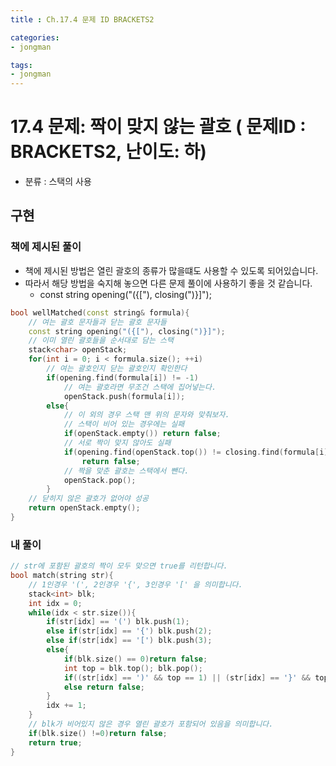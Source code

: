 ```yaml
---
title : Ch.17.4 문제 ID BRACKETS2

categories:
- jongman

tags:
- jongman
---
```


# 17.4 문제: 짝이 맞지 않는 괄호 ( 문제ID : BRACKETS2, 난이도: 하)
[algo]: <https://algospot.com/judge/problem/read/BRACKETS2>

- 분류 : 스택의 사용

##  구현

### 책에 제시된 풀이
- 책에 제시된 방법은 열린 괄호의 종류가 많을떄도 사용할 수 있도록 되어있습니다.
- 따라서 해당 방법을 숙지해 놓으면 다른 문제 풀이에 사용하기 좋을 것 같습니다.
    - const string opening("({["), closing(")}]");

```cpp
bool wellMatched(const string& formula){
    // 여는 괄호 문자들과 닫는 괄호 문자들
    const string opening("({["), closing(")}]");
    // 이미 열린 괄호들을 순서대로 담는 스택
    stack<char> openStack;
    for(int i = 0; i < formula.size(); ++i)
        // 여는 괄호인지 닫는 괄호인지 확인한다
        if(opening.find(formula[i]) != -1)
            // 여는 괄호라면 무조건 스택에 집어넣는다.
            openStack.push(formula[i]);
        else{
            // 이 외의 경우 스택 맨 위의 문자와 맞춰보자.
            // 스택이 비어 있는 경우에는 실패
            if(openStack.empty()) return false;
            // 서로 짝이 맞지 않아도 실패
            if(opening.find(openStack.top()) != closing.find(formula[i]))
                return false;
            // 짝을 맞춘 괄호는 스택에서 뺀다.
            openStack.pop();
        }
    // 닫히지 않은 괄호가 없어야 성공
    return openStack.empty();
}
```

### 내 풀이
```cpp
// str에 포함된 괄호의 짝이 모두 맞으면 true를 리턴합니다.
bool match(string str){
    // 1인경우 '(', 2인경우 '{', 3인경우 '[' 을 의미합니다.
    stack<int> blk;
    int idx = 0;
    while(idx < str.size()){
        if(str[idx] == '(') blk.push(1);
        else if(str[idx] == '{') blk.push(2);
        else if(str[idx] == '[') blk.push(3);
        else{
            if(blk.size() == 0)return false;
            int top = blk.top(); blk.pop();
            if((str[idx] == ')' && top == 1) || (str[idx] == '}' && top == 2) || (str[idx] == ']' && top == 3)) ;
            else return false;
        }
        idx += 1;
    }
    // blk가 비어있지 않은 경우 열린 괄호가 포함되어 있음을 의미합니다.
    if(blk.size() !=0)return false;
    return true;
}
```
